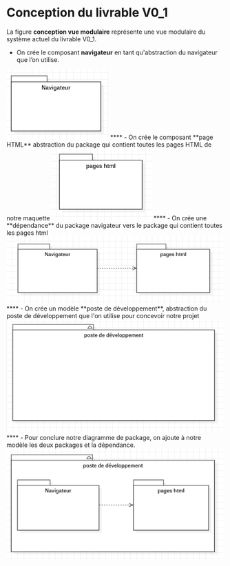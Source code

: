 # Conception du livrable V0_1

La figure **conception vue modulaire** représente une vue modulaire du système actuel du livrable V0_1.

- On crée le composant **navigateur** en tant qu'abstraction du navigateur que l’on utilise.
<img src="navigateuruml.PNG">
****
- On crée le composant **page HTML** abstraction du package qui contient toutes les pages HTML de notre maquette
<img src="pagehtmluml.PNG">
****
- On crée une **dépendance** du package navigateur vers le package qui contient toutes les pages html
<img src="dependancet1t2.PNG">
****
- On crée un modèle **poste de développement**, abstraction du poste de développement que l'on utilise pour concevoir notre projet 
<img src="postedevuml.PNG">
****
- Pour conclure notre diagramme de package, on ajoute à notre modèle les deux packages et la dépendance.
<img src="diagrammeuml.PNG">